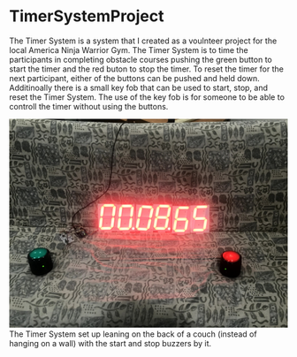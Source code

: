 # TimerSystemProject

The Timer System is a system that I created as a voulnteer project for the local America Ninja Warrior Gym. The Timer System is to time the participants in completing obstacle courses pushing the green button to start the timer and the red buton to stop the timer. To reset the timer for the next participant, either of the buttons can be pushed and held down. Additinoally there is a small key fob that can be used to start, stop, and reset the Timer System. The use of the key fob is for someone to be able to controll the timer without using the buttons.

![Timer System with the start and stop buzzers](https://github.com/zgreenberg02/TimerSystemProject/blob/master/Images/TimerSystem.jpg?raw=true)
The Timer System set up leaning on the back of a couch (instead of hanging on a wall) with the start and stop buzzers by it.
